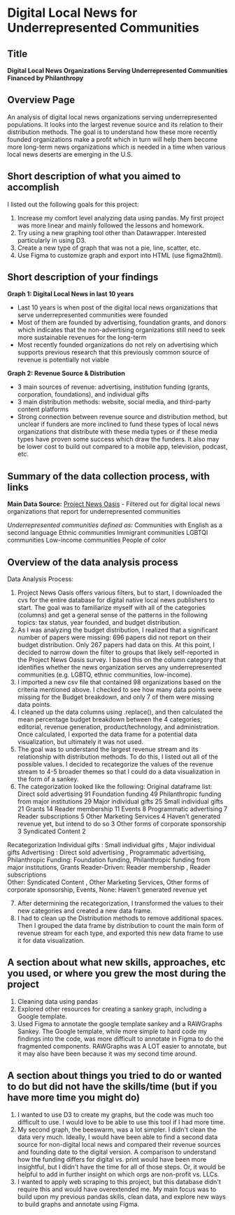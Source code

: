 # Digital Local News for Underrepresented Communities

## Title ##
**Digital Local News Organizations Serving Underrepresented Communities Financed by Philanthropy**

## Overview Page ##
An analysis of digital local news organizations serving underrepresented populations. It looks into the largest revenue source and its relation to their distribution methods. The goal is to understand how these more recently founded organizations make a profit which in turn will help them become more long-term news organizations which is needed in a time when various local news deserts are emerging in the U.S.

## Short description of what you aimed to accomplish ##
I listed out the following goals for this project:
1. Increase my comfort level analyzing data using pandas. My first project was more linear and mainly followed the lessons and homework. 
2. Try using a new graphing tool other than Datawrapper. Interested particularly in using D3.
3. Create a new type of graph that was not a pie, line, scatter, etc.
4. Use Figma to customize graph and export into HTML (use figma2html).

## Short description of your findings ##
**Graph 1: Digital Local News in last 10 years**
* Last 10 years is when post of the digital local news organizations that serve underrepresented communities were founded
* Most of them are founded by advertising, foundation grants, and donors which indicates that the non-advertising organizations still need to seek more sustainable revenues for the long-term
* Most recently founded organizations do not rely on advertising which supports previous research that this previously common source of revenue is potentially not viable

**Graph 2: Revenue Source & Distribution**
* 3 main sources of revenue: advertising, institution funding (grants, corporation, foundations), and individual gifts
* 3 main distribution methods: website, social media, and third-party content platforms
* Strong connection between revenue source and distribution method, but unclear if funders are more inclined to fund these types of local news organizations that distribute with these media types or if these media types have proven some success which draw the funders. It also may be lower cost to build out compared to a mobile app, television, podcast, etc. 


## Summary of the data collection process, with links ##
**Main Data Source:** [Project News Oasis](https://www.projectnewsoasis.com/publications) - Filtered out for digital local news organizations that report for underrepresented communities

_Underrepresented communities defined as:_
Communities with English as a second language
Ethnic communities
Immigrant communities
LGBTQI communities
Low-income communities
People of color

## Overview of the data analysis process ##
Data Analysis Process:
1. Project News Oasis offers various filters, but to start, I downloaded the cvs for the entire database for digital native local news publishers to start. The goal was to familiarize myself with all of the categories (columns) and get a general sense of the patterns in the following topics: tax status, year founded, and budget distribution.
2. As I was analyzing the budget distribution, I realized that a significant number of papers were missing: 696 papers did not report on their budget distribution. Only 267 papers had data on this. At this point, I decided to narrow down the filter to groups that likely self-reported in the Project News Oasis survey. I based this on the column category that identifies whether the news organization serves any underrepresented communities (e.g. LGBTQ, ethnic communities, low-income). 
3. I imported a new csv file that contained 98 organizations based on the criteria mentioned above. I checked to see how many data points were missing for the Budget breakdown, and only 7 of them were missing data points.
4. I cleaned up the data columns using .replace(), and then calculated the mean percentage budget breakdown between the 4 categories; editorial, revenue generation, product/technology, and administration. Once calculated, I exported the data frame for a potential data visualization, but ultimately it was not used.
5. The goal was to understand the largest revenue stream and its relationship with distribution methods. To do this, I listed out all of the possible values. I decided to recategorize the values of the revenue stream to 4-5 broader themes so that I could do a data visualization in the form of a sankey.
6. The categorization looked like the following: 
Original dataframe list:
Direct sold advertising                               91
Foundation funding                                    49
Philanthropic funding from major institutions         29
Major individual gifts                                25
Small individual gifts                                21
Grants                                                14
Reader membership                                     11
Events                                                 8
Programmatic advertising                               7
Reader subscriptions                                   5
Other Marketing Services                               4
Haven’t generated revenue yet, but intend to do so     3
Other forms of corporate sponsorship                   3
Syndicated Content                                     2

Recategorization
Individual gifts : Small individual gifts , Major individual gifts 
Advertising : Direct sold advertising , Programmatic advertising, 
Philanthropic Funding: Foundation funding, Philanthropic funding from major institutions, Grants
Reader-Driven: Reader membership , Reader subscriptions  
Other: Syndicated Content , Other Marketing Services, Other forms of corporate sponsorship, Events, 
None: Haven’t generated revenue yet


7. After determining the recategorization, I transformed the values to their new categories and created a new data frame. 
8. I had to clean up the Distribution methods to remove additional spaces. Then I grouped the data frame by distribution to count the main form of revenue stream for each type, and exported this new data frame to use it for data visualization.

## A section about what new skills, approaches, etc you used, or where you grew the most during the project ##
1. Cleaning data using pandas
2. Explored other resources for creating a sankey graph, including a Google template. 
3. Used Figma to annotate the google template sankey and a RAWGraphs Sankey. The Google template, while more simple to hard code my findings into the code, was more difficult to annotate in Figma to do the fragmented components. RAWGraphs was A LOT easier to annotate, but it may also have been because it was my second time around.


## A section about things you tried to do or wanted to do but did not have the skills/time (but if you have more time you might do) ##
1. I wanted to use D3 to create my graphs, but the code was much too difficult to use. I would love to be able to use this tool if I had more time.
2. My second graph, the beeswarm, was a lot simpler. I didn't clean the data very much. Ideally, I would have been able to find a second data source for non-digital local news and compared their revenue sources and founding date to the digital version. A comparison to understand how the funding differs for digital vs. print would have been more insightful, but I didn't have the time for all of those steps. Or, it would be helpful to add in further insight on which orgs are non-profit vs. LLCs.
3. I wanted to apply web scraping to this project, but this database didn't require this and would have overextended me. My main focus was to build upon my previous pandas skills, clean data, and explore new ways to build graphs and annotate using Figma.